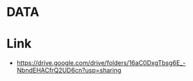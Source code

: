 # DATA




# Link

- https://drive.google.com/drive/folders/16aC0DxgTbsg6E_-NbndEHACfrQ2UD6cn?usp=sharing
